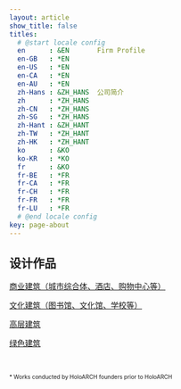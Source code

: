 ```yaml
---
layout: article
show_title: false
titles:
  # @start locale config
  en      : &EN       Firm Profile
  en-GB   : *EN
  en-US   : *EN
  en-CA   : *EN
  en-AU   : *EN
  zh-Hans : &ZH_HANS  公司简介
  zh      : *ZH_HANS
  zh-CN   : *ZH_HANS
  zh-SG   : *ZH_HANS
  zh-Hant : &ZH_HANT
  zh-TW   : *ZH_HANT
  zh-HK   : *ZH_HANT
  ko      : &KO      
  ko-KR   : *KO
  fr      : &KO
  fr-BE   : *FR
  fr-CA   : *FR
  fr-CH   : *FR
  fr-FR   : *FR
  fr-LU   : *FR
  # @end locale config
key: page-about
---
```

## 设计作品
[商业建筑（城市综合体、酒店、购物中心等）](/projects/commercial.html)

[文化建筑（图书馆、文化馆、学校等）](/projects/institutional.html)

[高层建筑](/projects/highrise.html)

[绿色建筑](/projects/green-building.html)



  <br>


 
 <font size="1">* Works conducted by HoloARCH founders prior to HoloARCH</font>

